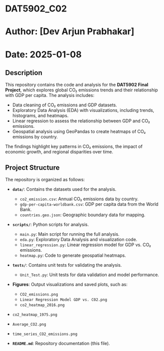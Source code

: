 # DAT5902_C02
# Author: [Dev Arjun Prabhakar]
# Date: 2025-01-08

## Description

This repository contains the code and analysis for the **DAT5902 Final Project**, which explores global CO₂ emissions trends and their relationship with GDP per capita. The analysis includes:

- Data cleaning  of CO₂ emissions and GDP datasets.
- Exploratory Data Analysis (EDA) with visualizations, including trends, histograms, and heatmaps.
- Linear regression to assess the relationship between GDP and CO₂ emissions.
- Geospatial analysis using GeoPandas to create heatmaps of CO₂ emissions by country.

The findings highlight key patterns in CO₂ emissions, the impact of economic growth, and regional disparities over time.

## Project Structure

The repository is organized as follows:

- **`data/`**: Contains the datasets used for the analysis.
  - `co2_emission.csv`: Annual CO₂ emissions data by country.
  - `gdp-per-capita-worldbank.csv`: GDP per capita data from the World Bank.
  - `countries.geo.json`: Geographic boundary data for mapping.

- **`scripts/`**: Python scripts for analysis.
  - `main.py`: Main script for running the full analysis.
  - `eda.py`: Exploratory Data Analysis and visualization code.
  - `linear_regression.py`: Linear regression model for GDP vs. CO₂ emissions.
  - `heatmap.py`: Code to generate geospatial heatmaps.

- **`tests/`**: Contains unit tests for validating the analysis.
  - `Unit_Test.py`: Unit tests for data validation and model performance.

- **Figures**: Output visualizations and saved plots, such as:
  - `CO2_emissions.png`
  - `Linear Regression Model GDP vs. C02.png`
  - `co2_heatmap_2016.png`
 - `co2_heatmap_1975.png`
 - `Average_CO2.png`
 - `time_series_CO2_emissions.png`

- **`README.md`**: Repository documentation (this file).
